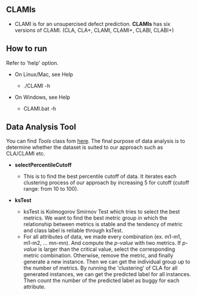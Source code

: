 ## CLAMIs

* CLAMI is for an unsupercised defect prediction. **CLAMIs** has six versions of CLAMI. (CLA, CLA+, CLAMI, CLAMI+, CLABI, CLABI+) 



## How to run 

Refer to 'help' option. 

- On Linux/Mac, see Help
  - ./CLAMI -h

- On Windows, see Help
  - CLAMI.bat -h



## Data Analysis Tool 

You can find *Tools* class fom [here](https://github.com/kksj216/CLAMIs/blob/CLAMI_ALL/src/main/java/net/lifove/clami/Tools.java). The final purpose of data analysis is to determine whether the dataset is suited to our approach such as CLA/CLAMI etc. 

* **selectPercentileCutoff** 
  * This is to find the best percentile cutoff of data. It iterates each clustering process of our approach by increasing 5 for cutoff (cutoff range: from 10 to 100). 



* **ksTest** 
  * ksTest is Kolmogorov Smirnov Test which tries to select the best metrics. We want to find the best metric group in which the relationship between metrics is stable and the tendency of metric and class label is reliable through ksTest. 
  * For all attributes of data, we made every combination (ex. m1-m1, m1-m2, ... mn-mn). And compute the *p-value* with two metrics. If *p-value* is larger than the critical value, select the corresponding metric combination. Otherwise, remove the metric, and finally generate a new instance. Then we can get the individual group up to the number of metrics. By running the 'clustering' of CLA for all generated instances, we can get the predicted label for all instances. Then count the number of the predicted label as buggy for each attribute.    



